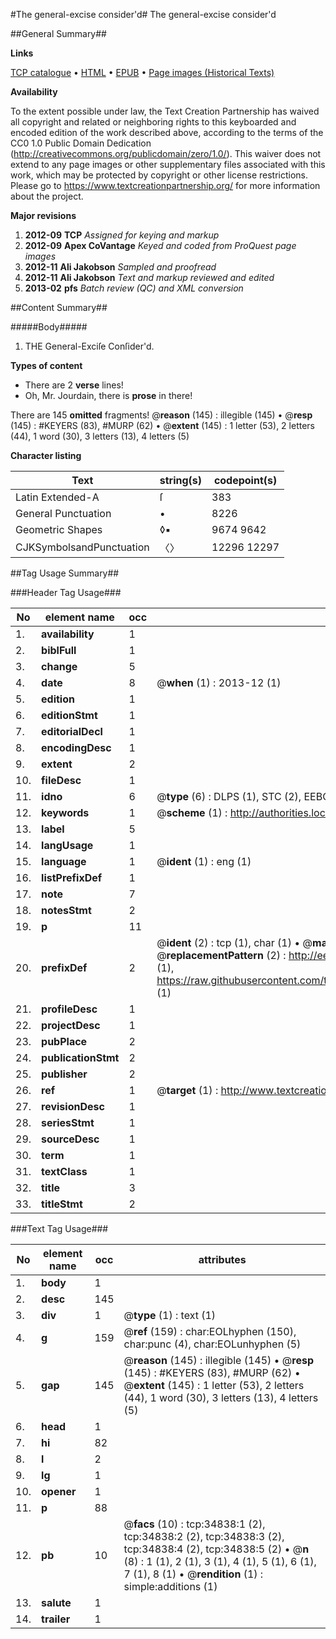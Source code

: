 #The general-excise consider'd#
The general-excise consider'd

##General Summary##

**Links**

[TCP catalogue](http://www.ota.ox.ac.uk/tcp/)  • 
[HTML](http://tei.it.ox.ac.uk/tcp/Texts-HTML/free/A42/A42608.html)  • 
[EPUB](http://tei.it.ox.ac.uk/tcp/Texts-EPUB/free/A42/A42608.epub) • 
[Page images (Historical Texts)](https://historicaltexts.jisc.ac.uk/eebo-99830387e)

**Availability**

To the extent possible under law, the Text Creation Partnership has waived all copyright and related or neighboring rights to this keyboarded and encoded edition of the work described above, according to the terms of the CC0 1.0 Public Domain Dedication (http://creativecommons.org/publicdomain/zero/1.0/). This waiver does not extend to any page images or other supplementary files associated with this work, which may be protected by copyright or other license restrictions. Please go to https://www.textcreationpartnership.org/ for more information about the project.

**Major revisions**

1. __2012-09__ __TCP__ *Assigned for keying and markup*
1. __2012-09__ __Apex CoVantage__ *Keyed and coded from ProQuest page images*
1. __2012-11__ __Ali Jakobson__ *Sampled and proofread*
1. __2012-11__ __Ali Jakobson__ *Text and markup reviewed and edited*
1. __2013-02__ __pfs__ *Batch review (QC) and XML conversion*

##Content Summary##

#####Body#####

1. THE General-Exciſe Conſider'd.

**Types of content**

  * There are 2 **verse** lines!
  * Oh, Mr. Jourdain, there is **prose** in there!

There are 145 **omitted** fragments! 
 @__reason__ (145) : illegible (145)  •  @__resp__ (145) : #KEYERS (83), #MURP (62)  •  @__extent__ (145) : 1 letter (53), 2 letters (44), 1 word (30), 3 letters (13), 4 letters (5)

**Character listing**


|Text|string(s)|codepoint(s)|
|---|---|---|
|Latin Extended-A|ſ|383|
|General Punctuation|•|8226|
|Geometric Shapes|◊▪|9674 9642|
|CJKSymbolsandPunctuation|〈〉|12296 12297|

##Tag Usage Summary##

###Header Tag Usage###

|No|element name|occ|attributes|
|---|---|---|---|
|1.|__availability__|1||
|2.|__biblFull__|1||
|3.|__change__|5||
|4.|__date__|8| @__when__ (1) : 2013-12 (1)|
|5.|__edition__|1||
|6.|__editionStmt__|1||
|7.|__editorialDecl__|1||
|8.|__encodingDesc__|1||
|9.|__extent__|2||
|10.|__fileDesc__|1||
|11.|__idno__|6| @__type__ (6) : DLPS (1), STC (2), EEBO-CITATION (1), PROQUEST (1), VID (1)|
|12.|__keywords__|1| @__scheme__ (1) : http://authorities.loc.gov/ (1)|
|13.|__label__|5||
|14.|__langUsage__|1||
|15.|__language__|1| @__ident__ (1) : eng (1)|
|16.|__listPrefixDef__|1||
|17.|__note__|7||
|18.|__notesStmt__|2||
|19.|__p__|11||
|20.|__prefixDef__|2| @__ident__ (2) : tcp (1), char (1)  •  @__matchPattern__ (2) : ([0-9\-]+):([0-9IVX]+) (1), (.+) (1)  •  @__replacementPattern__ (2) : http://eebo.chadwyck.com/downloadtiff?vid=$1&page=$2 (1), https://raw.githubusercontent.com/textcreationpartnership/Texts/master/tcpchars.xml#$1 (1)|
|21.|__profileDesc__|1||
|22.|__projectDesc__|1||
|23.|__pubPlace__|2||
|24.|__publicationStmt__|2||
|25.|__publisher__|2||
|26.|__ref__|1| @__target__ (1) : http://www.textcreationpartnership.org/docs/. (1)|
|27.|__revisionDesc__|1||
|28.|__seriesStmt__|1||
|29.|__sourceDesc__|1||
|30.|__term__|1||
|31.|__textClass__|1||
|32.|__title__|3||
|33.|__titleStmt__|2||


###Text Tag Usage###

|No|element name|occ|attributes|
|---|---|---|---|
|1.|__body__|1||
|2.|__desc__|145||
|3.|__div__|1| @__type__ (1) : text (1)|
|4.|__g__|159| @__ref__ (159) : char:EOLhyphen (150), char:punc (4), char:EOLunhyphen (5)|
|5.|__gap__|145| @__reason__ (145) : illegible (145)  •  @__resp__ (145) : #KEYERS (83), #MURP (62)  •  @__extent__ (145) : 1 letter (53), 2 letters (44), 1 word (30), 3 letters (13), 4 letters (5)|
|6.|__head__|1||
|7.|__hi__|82||
|8.|__l__|2||
|9.|__lg__|1||
|10.|__opener__|1||
|11.|__p__|88||
|12.|__pb__|10| @__facs__ (10) : tcp:34838:1 (2), tcp:34838:2 (2), tcp:34838:3 (2), tcp:34838:4 (2), tcp:34838:5 (2)  •  @__n__ (8) : 1 (1), 2 (1), 3 (1), 4 (1), 5 (1), 6 (1), 7 (1), 8 (1)  •  @__rendition__ (1) : simple:additions (1)|
|13.|__salute__|1||
|14.|__trailer__|1||
